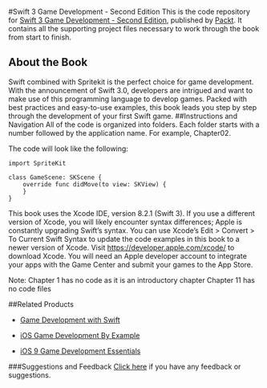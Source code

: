 #Swift 3 Game Development - Second Edition
This is the code repository for [Swift 3 Game Development - Second Edition](https://www.packtpub.com/application-development/swift-3-game-development-second-edition?utm_source=github&utm_medium=repository&utm_campaign=9781787127753), published by [Packt](https://www.packtpub.com/?utm_source=github). It contains all the supporting project files necessary to work through the book from start to finish.
## About the Book
Swift combined with Spritekit is the perfect choice for game development. With the announcement of Swift 3.0, developers are intrigued and want to make use of this programming language to develop games. Packed with best practices and easy-to-use examples, this book leads you step by step through the development of your first Swift game.
##Instructions and Navigation
All of the code is organized into folders. Each folder starts with a number followed by the application name. For example, Chapter02.



The code will look like the following:
```
import SpriteKit

class GameScene: SKScene {
    override func didMove(to view: SKView) {
    }
}
```

This book uses the Xcode IDE, version 8.2.1 (Swift 3). If you use a different version of Xcode, you will likely encounter syntax differences; Apple is constantly upgrading Swift’s syntax. You can use Xcode’s Edit > Convert > To Current Swift Syntax to update the code examples in this book to a newer version of Xcode. Visit https://developer.apple.com/xcode/ to download Xcode. You will need an Apple developer account to integrate your apps with the Game Center and submit your games to the App Store.

Note: Chapter 1 has no code as it is an introductory chapter
Chapter 11 has no code files

##Related Products
* [Game Development with Swift](https://www.packtpub.com/game-development/game-development-swift?utm_source=github&utm_medium=repository&utm_campaign=9781783550531)

* [iOS Game Development By Example](https://www.packtpub.com/game-development/ios-game-development-example?utm_source=github&utm_medium=repository&utm_campaign=9781785284694)

* [iOS 9 Game Development Essentials](https://www.packtpub.com/application-development/ios-9-game-development-essentials?utm_source=github&utm_medium=repository&utm_campaign=9781784391430)

###Suggestions and Feedback
[Click here](https://docs.google.com/forms/d/e/1FAIpQLSe5qwunkGf6PUvzPirPDtuy1Du5Rlzew23UBp2S-P3wB-GcwQ/viewform) if you have any feedback or suggestions.
